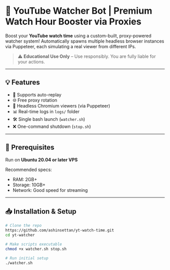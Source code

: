 # 🎥 YouTube Watcher Bot | Premium Watch Hour Booster via Proxies

Boost your **YouTube watch time** using a custom-built, proxy-powered watcher system! Automatically spawns multiple headless browser instances via Puppeteer, each simulating a real viewer from different IPs.

> ⚠️ **Educational Use Only** – Use responsibly. You are fully liable for your actions.

---

## 💡 Features

- 🔁 Supports auto-replay
- 🌐 Free proxy rotation
- 🧠 Headless Chromium viewers (via Puppeteer)
- 📊 Real-time logs in `logs/` folder
- 🛠 Single bash launch (`watcher.sh`)
- ❌ One-command shutdown (`stop.sh`)

---

## 🧰 Prerequisites

Run on **Ubuntu 20.04 or later VPS**

Recommended specs:
- RAM: 2GB+  
- Storage: 10GB+  
- Network: Good speed for streaming

---

## 📥 Installation & Setup

```bash
# Clone the repo
https://github.com/ashinsettan/yt-watch-time.git
cd yt-watcher

# Make scripts executable
chmod +x watcher.sh stop.sh

# Run initial setup
./watcher.sh
